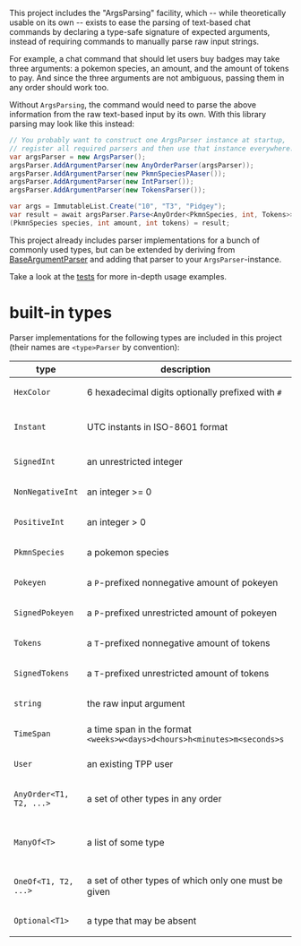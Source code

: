 ﻿This project includes the "ArgsParsing" facility, which
-- while theoretically usable on its own -- exists to ease the parsing
of text-based chat commands by declaring a type-safe signature of expected arguments,
instead of requiring commands to manually parse raw input strings.

For example, a chat command that should let users buy badges may take three arguments:
a pokemon species, an amount, and the amount of tokens to pay.
And since the three arguments are not ambiguous, passing them in any order should work too.

Without `ArgsParsing`, the command would need to parse the above information
from the raw text-based input by its own.
With this library parsing may look like this instead:
```c#
// You probably want to construct one ArgsParser instance at startup,
// register all required parsers and then use that instance everywhere.
var argsParser = new ArgsParser();
argsParser.AddArgumentParser(new AnyOrderParser(argsParser));
argsParser.AddArgumentParser(new PkmnSpeciesPAaser());
argsParser.AddArgumentParser(new IntParser());
argsParser.AddArgumentParser(new TokensParser());

var args = ImmutableList.Create("10", "T3", "Pidgey");
var result = await argsParser.Parse<AnyOrder<PkmnSpecies, int, Tokens>>(args);
(PkmnSpecies species, int amount, int tokens) = result;
```

This project already includes parser implementations for a bunch of commonly used types,
but can be extended by deriving from [BaseArgumentParser](IArgumentParser.cs)
and adding that parser to your `ArgsParser`-instance.

Take a look at the [tests](../TPP.ArgsParsing.Tests) for more in-depth usage examples.

# built-in types

Parser implementations for the following types are included in this project (their names are `<type>Parser` by convention):

| type | description | code example |
| ---- | ----------- | ------- |
| `HexColor` | 6 hexadecimal digits optionally prefixed with `#` | `HexColor color = await argsParser.Parse<HexColor>(ImmutableList.Create("#ff0000"))` |
| `Instant` | UTC instants in ISO-8601 format | `Instant instant = await argsParser.Parse<Instant>(ImmutableList.Create("2014-02-12T15:30:00Z"))` |
| `SignedInt` | an unrestricted integer | `int number = await argsParser.Parse<SignedInt>(ImmutableList.Create("-42"))` |
| `NonNegativeInt` | an integer >= 0 | `int number = await argsParser.Parse<NonNegativeInt>(ImmutableList.Create("0"))` |
| `PositiveInt` | an integer > 0 | `int number = await argsParser.Parse<PositiveInt>(ImmutableList.Create("42"))` |
| `PkmnSpecies` | a pokemon species | `PkmnSpecies species = await argsParser.Parse<PkmnSpecies>(ImmutableList.Create("Pikachu"))` |
| `Pokeyen` | a `P`-prefixed nonnegative amount of pokeyen | `int pokeyen = await argsParser.Parse<Pokeyen>(ImmutableList.Create("42"))` |
| `SignedPokeyen` | a `P`-prefixed unrestricted amount of pokeyen | `int pokeyen = await argsParser.Parse<SignedPokeyen>(ImmutableList.Create("-42"))` |
| `Tokens` | a `T`-prefixed nonnegative amount of tokens | `int tokens = await argsParser.Parse<Tokens>(ImmutableList.Create("42"))` |
| `SignedTokens` | a `T`-prefixed unrestricted amount of tokens | `int tokens = await argsParser.Parse<SignedTokens>(ImmutableList.Create("-42"))` |
| `string` | the raw input argument | `string arg = await argsParser.Parse<string>(ImmutableList.Create("foo"))` |
| `TimeSpan` | a time span in the format `<weeks>w<days>d<hours>h<minutes>m<seconds>s` | `TimeSpan timeSpan = await argsParser.Parse<TimeSpan>(ImmutableList.Create("2m30s"))` |
| `User` | an existing TPP user | `User user = await argsParser.Parse<User>(ImmutableList.Create("tppsimulator"))` |
| `AnyOrder<T1, T2, ...>` | a set of other types in any order | `(int number, string str) = await argsParser.Parse<AnyOrder<PositiveInt, string>>(ImmutableList.Create("abc", "123"))` |
| `ManyOf<T>` | a list of some type | `ImmutableList<PkmnSpecies> species = await argsParser.Parse<ManyOf<PkmnSpecies>>(ImmutableList.Create("Pikachu", "Pidgey"))` |
| `OneOf<T1, T2, ...>` | a set of other types of which only one must be given | `OneOf<string, PositiveInt> oneOf = await argsParser.Parse<OneOf<string, PositiveInt>>(ImmutableList.Create("foo"))` |
| `Optional<T1>` | a type that may be absent | `Optional<string> stringOpt = await argsParser.Parse<Optional<string>>(ImmutableList.Create<string>())` |
